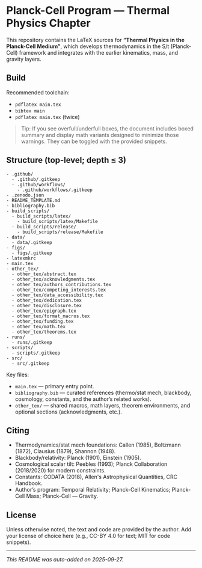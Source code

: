 # Planck-Cell Program — Thermal Physics Chapter

This repository contains the LaTeX sources for **“Thermal Physics in the Planck-Cell Medium”**, 
which develops thermodynamics in the S/t (Planck-Cell) framework and integrates with the earlier 
kinematics, mass, and gravity layers.

## Build

Recommended toolchain:
- `pdflatex main.tex`
- `bibtex main`
- `pdflatex main.tex` (twice)

> Tip: If you see overfull/underfull boxes, the document includes boxed summary and display math
> variants designed to minimize those warnings. They can be toggled with the provided snippets.

## Structure (top-level; depth ≤ 3)

```
- .github/
  - .github/.gitkeep
  - .github/workflows/
    - .github/workflows/.gitkeep
- .zenodo.json
- README_TEMPLATE.md
- bibliography.bib
- build_scripts/
  - build_scripts/latex/
    - build_scripts/latex/Makefile
  - build_scripts/release/
    - build_scripts/release/Makefile
- data/
  - data/.gitkeep
- figs/
  - figs/.gitkeep
- latexmkrc
- main.tex
- other_tex/
  - other_tex/abstract.tex
  - other_tex/acknowledgments.tex
  - other_tex/authors_contributions.tex
  - other_tex/competing_interests.tex
  - other_tex/data_accessibility.tex
  - other_tex/dedication.tex
  - other_tex/disclosure.tex
  - other_tex/epigraph.tex
  - other_tex/format_macros.tex
  - other_tex/funding.tex
  - other_tex/math.tex
  - other_tex/theorems.tex
- runs/
  - runs/.gitkeep
- scripts/
  - scripts/.gitkeep
- src/
  - src/.gitkeep
```

Key files:
- `main.tex` — primary entry point.
- `bibliography.bib` — curated references (thermo/stat mech, blackbody, cosmology, constants, and the author’s related works).
- `other_tex/` — shared macros, math layers, theorem environments, and optional sections (acknowledgments, etc.).

## Citing

- Thermodynamics/stat mech foundations: Callen (1985), Boltzmann (1872), Clausius (1879), Shannon (1948).
- Blackbody/relativity: Planck (1901), Einstein (1905).
- Cosmological scalar tilt: Peebles (1993); Planck Collaboration (2018/2020) for modern constraints.
- Constants: CODATA (2018), Allen's Astrophysical Quantities, CRC Handbook.
- Author’s program: Temporal Relativity; Planck-Cell Kinematics; Planck-Cell Mass; Planck-Cell — Gravity.

## License

Unless otherwise noted, the text and code are provided by the author. Add your license of choice here
(e.g., CC-BY 4.0 for text; MIT for code snippets).

---
_This README was auto-added on 2025-09-27._
